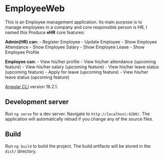 # EmployeeWeb
This is an Employee management application. Its main purpose is to manage employees in a company and core responsible person is HR, I named this Produce **eHR**
core features:

**Admin(HR) can:**
    - Register Employee
    - Update Employee
    - Show Employee Attendance
    - Show Employee Salary
    - Show Employee Leave
    - Show Employee Profile

**Employee can:**
    - View his/her profile
    - View his/her attendance (upcoming feature)
    - View his/her salary (upcoming feature)
    - View his/her leave status (upcoming feature)
    - Apply for leave (upcoming feature)
    - View his/her leave status (upcoming feature)



[Angular CLI](https://github.com/angular/angular-cli) version 16.2.1.

## Development server

Run `ng serve` for a dev server. Navigate to `http://localhost:4200/`. The application will automatically reload if you change any of the source files.

## Build

Run `ng build` to build the project. The build artifacts will be stored in the `dist/` directory.

